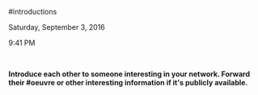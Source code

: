 \#introductions

Saturday, September 3, 2016

9:41 PM

 

**Introduce each other to someone interesting in your network. Forward their \#oeuvre or other interesting information if it's publicly available.**

 


